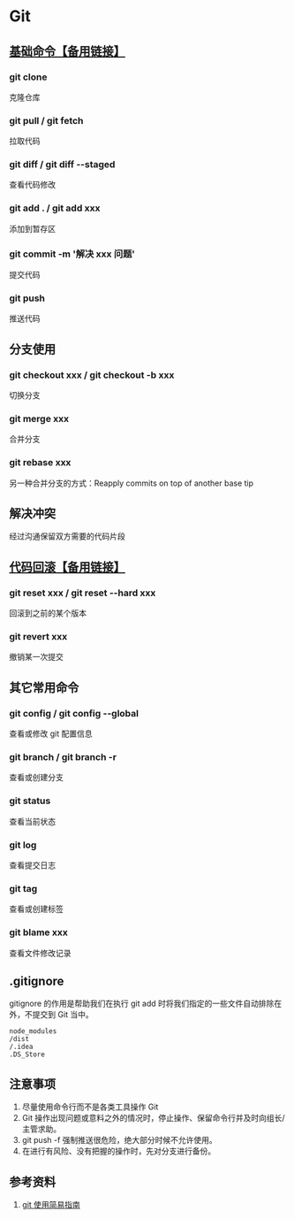 # Git

## [基础命令](https://lexiangla.com/docs/9ff25c1c0bce11ec865c1e2e701dac04?company_from=385abcf0dd9d11e8a11752540005f435)[【备用链接】](https://fe.anchnet.com/2021/Git%E5%B8%B8%E7%94%A8%E5%91%BD%E4%BB%A4%E6%B1%87%E6%80%BB/)
### git clone
克隆仓库

### git pull / git fetch
拉取代码

### git diff / git diff --staged
查看代码修改

### git add . / git add xxx
添加到暂存区

### git commit -m '解决 xxx 问题'
提交代码

### git push
推送代码

## 分支使用
### git checkout xxx / git checkout -b xxx
切换分支

### git merge xxx
合并分支

### git rebase xxx
另一种合并分支的方式：Reapply commits on top of another base tip

## 解决冲突
经过沟通保留双方需要的代码片段

## [代码回滚](https://lexiangla.com/docs/909861520afd11ec8b19568564ad7a16?company_from=385abcf0dd9d11e8a11752540005f435)[【备用链接】](https://fe.anchnet.com/2021/%E6%8A%80%E6%9C%AF%E5%88%86%E4%BA%AB%E4%B9%8BGit%E6%92%A4%E9%94%80%E6%8F%90%E4%BA%A4/)
### git reset xxx / git reset --hard xxx
回滚到之前的某个版本

### git revert xxx
撤销某一次提交

## 其它常用命令
### git config / git config --global
查看或修改 git 配置信息

### git branch / git branch -r
查看或创建分支

### git status
查看当前状态

### git log
查看提交日志

### git tag
查看或创建标签

### git blame xxx
查看文件修改记录

## .gitignore
gitignore 的作用是帮助我们在执行 git add 时将我们指定的一些文件自动排除在外，不提交到 Git 当中。

```
node_modules
/dist
/.idea
.DS_Store
```

## 注意事项
1. 尽量使用命令行而不是各类工具操作 Git
2. Git 操作出现问题或意料之外的情况时，停止操作、保留命令行并及时向组长/主管求助。
3. git push -f 强制推送很危险，绝大部分时候不允许使用。
4. 在进行有风险、没有把握的操作时，先对分支进行备份。

## 参考资料
1. [git 使用简易指南](https://www.bootcss.com/p/git-guide/)
